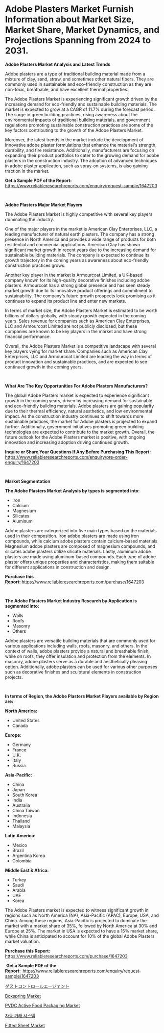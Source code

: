 <p><h1>Adobe Plasters Market Furnish Information about Market Size, Market Share, Market Dynamics, and Projections Spanning from 2024 to 2031.</h1></p><p><strong>Adobe Plasters Market Analysis and Latest Trends</strong></p>
<p><p>Adobe plasters are a type of traditional building material made from a mixture of clay, sand, straw, and sometimes other natural fibers. They are commonly used in sustainable and eco-friendly construction as they are non-toxic, breathable, and have excellent thermal properties.</p><p>The Adobe Plasters Market is experiencing significant growth driven by the increasing demand for eco-friendly and sustainable building materials. The market is expected to grow at a CAGR of 11.7% during the forecast period. The surge in green building practices, rising awareness about the environmental impacts of traditional building materials, and government regulations promoting sustainable construction practices are some of the key factors contributing to the growth of the Adobe Plasters Market.</p><p>Moreover, the latest trends in the market include the development of innovative adobe plaster formulations that enhance the material's strength, durability, and fire resistance. Additionally, manufacturers are focusing on expanding their product portfolios to cater to the growing demand for adobe plasters in the construction industry. The adoption of advanced techniques in adobe plaster application, such as spray-on systems, is also gaining traction in the market.</p></p>
<p><strong>Get a Sample PDF of the Report:&nbsp;</strong> <a href="https://www.reliableresearchreports.com/enquiry/request-sample/1647203">https://www.reliableresearchreports.com/enquiry/request-sample/1647203</a></p>
<p>&nbsp;</p>
<p><strong>Adobe Plasters Major Market Players</strong></p>
<p><p>The Adobe Plasters Market is highly competitive with several key players dominating the industry. </p><p>One of the major players in the market is American Clay Enterprises, LLC, a leading manufacturer of natural earth plasters. The company has a strong presence in North America and provides a wide range of products for both residential and commercial applications. American Clay has shown significant market growth in recent years due to the increasing demand for sustainable building materials. The company is expected to continue its growth trajectory in the coming years as awareness about eco-friendly construction practices grows.</p><p>Another key player in the market is Armourcoat Limited, a UK-based company known for its high-quality decorative finishes including adobe plasters. Armourcoat has a strong global presence and has seen steady market growth due to its innovative product offerings and commitment to sustainability. The company's future growth prospects look promising as it continues to expand its product line and enter new markets.</p><p>In terms of market size, the Adobe Plasters Market is estimated to be worth billions of dollars globally, with steady growth expected in the coming years. Sales revenue for companies such as American Clay Enterprises, LLC and Armourcoat Limited are not publicly disclosed, but these companies are known to be key players in the market and have strong financial performance.</p><p>Overall, the Adobe Plasters Market is a competitive landscape with several key players vying for market share. Companies such as American Clay Enterprises, LLC and Armourcoat Limited are leading the way in terms of product innovation and sustainable practices, and are expected to see continued growth in the coming years.</p></p>
<p>&nbsp;</p>
<p><strong>What Are The Key Opportunities For Adobe Plasters Manufacturers?</strong></p>
<p><p>The global Adobe Plasters market is expected to experience significant growth in the coming years, driven by increasing demand for sustainable and eco-friendly building materials. Adobe plasters are gaining popularity due to their thermal efficiency, natural aesthetics, and low environmental impact. As the construction industry continues to shift towards more sustainable practices, the market for Adobe plasters is projected to expand further. Additionally, government initiatives promoting green building technologies are expected to contribute to the market growth. Overall, the future outlook for the Adobe Plasters market is positive, with ongoing innovation and increasing adoption driving continued growth.</p></p>
<p><strong>Inquire or Share Your Questions If Any Before Purchasing This Report:</strong> <a href="https://www.reliableresearchreports.com/enquiry/pre-order-enquiry/1647203">https://www.reliableresearchreports.com/enquiry/pre-order-enquiry/1647203</a></p>
<p>&nbsp;</p>
<p><strong>Market Segmentation</strong></p>
<p><strong>The Adobe Plasters Market Analysis by types is segmented into:</strong></p>
<p><ul><li>Iron</li><li>Calcium</li><li>Magnesium</li><li>Silicates</li><li>Aluminum</li></ul></p>
<p><p>Adobe plasters are categorized into five main types based on the materials used in their composition. Iron adobe plasters are made using iron compounds, while calcium adobe plasters contain calcium-based materials. Magnesium adobe plasters are composed of magnesium compounds, and silicates adobe plasters utilize silicate materials. Lastly, aluminum adobe plasters are made using aluminum-based compounds. Each type of adobe plaster offers unique properties and characteristics, making them suitable for different applications in construction and design.</p></p>
<p><strong>Purchase this Report:&nbsp;</strong><a href="https://www.reliableresearchreports.com/purchase/1647203">https://www.reliableresearchreports.com/purchase/1647203</a></p>
<p>&nbsp;</p>
<p><strong>The Adobe Plasters Market Industry Research by Application is segmented into:</strong></p>
<p><ul><li>Walls</li><li>Roofs</li><li>Masonry</li><li>Others</li></ul></p>
<p><p>Adobe plasters are versatile building materials that are commonly used for various applications including walls, roofs, masonry, and others. In the context of walls, adobe plasters provide a natural and breathable finish, while on roofs, they offer insulation and protection from the elements. In masonry, adobe plasters serve as a durable and aesthetically pleasing option. Additionally, adobe plasters can be used for various other purposes such as decorative finishes and sculptural elements in construction projects.</p></p>
<p>&nbsp;</p>
<p><strong>In terms of Region, the Adobe Plasters Market Players available by Region are:</strong></p>
<p>
    <p> <strong> North America: </strong>
        <ul>
            <li>United States</li>
            <li>Canada</li>
        </ul>
        </p> 
    <p> <strong> Europe: </strong>
        <ul>
            <li>Germany</li>
            <li>France</li>
            <li>U.K.</li>
            <li>Italy</li>
            <li>Russia</li>
        </ul>
        </p> 
    <p> <strong> Asia-Pacific: </strong>
        <ul>
            <li>China</li>
            <li>Japan</li>
            <li>South Korea</li>
            <li>India</li>
            <li>Australia</li>
            <li>China Taiwan</li>
            <li>Indonesia</li>
            <li>Thailand</li>
            <li>Malaysia</li>
        </ul>
        </p> 
    <p> <strong> Latin America: </strong>
        <ul>
            <li>Mexico</li>
            <li>Brazil</li>
            <li>Argentina Korea</li>
            <li>Colombia</li>
        </ul>
        </p> 
    <p> <strong> Middle East & Africa: </strong>
        <ul>
            <li>Turkey</li>
            <li>Saudi</li>
            <li>Arabia</li>
            <li>UAE</li>
            <li>Korea</li>
        </ul>
    </p>
    </p>
<p><p>The Adobe Plasters market is expected to witness significant growth in regions such as North America (NA), Asia-Pacific (APAC), Europe, USA, and China. Among these regions, Asia-Pacific is projected to dominate the market with a market share of 35%, followed by North America at 30% and Europe at 25%. The market in USA is expected to have a 15% market share, while China is anticipated to account for 10% of the global Adobe Plasters market valuation.</p></p>
<p><strong>Purchase this Report: </strong><a href="https://www.reliableresearchreports.com/purchase/1647203">https://www.reliableresearchreports.com/purchase/1647203</a></p>
<p>&nbsp;<strong>Get a Sample PDF of the Report:&nbsp;&nbsp;</strong><a href="https://www.reliableresearchreports.com/enquiry/request-sample/1647203">https://www.reliableresearchreports.com/enquiry/request-sample/1647203</a></p>
<p><strong></strong></p>
<p><p><a href="https://medium.com/@fouzimed18/%E9%98%B2%E5%A1%B5%E5%89%A4%E5%B8%82%E5%A0%B4%E3%81%AF-%E5%B8%82%E5%A0%B4%E3%82%B7%E3%82%A7%E3%82%A2-%E5%B8%82%E5%A0%B4%E5%8B%95%E5%90%91-%E5%B8%82%E5%A0%B4%E6%88%90%E9%95%B7%E3%81%AB%E9%96%A2%E3%81%99%E3%82%8B%E6%83%85%E5%A0%B1%E3%82%92%E6%8F%90%E4%BE%9B%E3%81%97%E3%81%A6%E3%81%84%E3%81%BE%E3%81%99-fff2d87e7ab8">ダストコントロールエージェント</a></p><p><a href="https://view.publitas.com/reportprime-1/boxspring-market-size-reflecting-a-forecast-till-2031-market-by-type-by-application-and-by-geography/">Boxspring Market</a></p><p><a href="https://cedar-agate-3da.notion.site/PVDC-Active-Food-Packaging-Market-Size-and-Examines-its-Market-Scope-with-a-Primary-Focus-on-Growt-91c7d5a904984613886d7545069bd221">PVDC Active Food Packaging Market</a></p><p><a href="https://medium.com/@justine-lowinger/%EC%9E%90%EB%8F%99%ED%99%94-%EB%90%9C-%EA%B1%B0%EB%9E%98-%EC%8B%9C%EC%8A%A4%ED%85%9C-%EC%8B%9C%EC%9E%A5-%EC%8B%9C%EC%9E%A5-cagr-%EC%8B%9C%EC%9E%A5-%ED%8A%B8%EB%A0%8C%EB%93%9C-%EB%B0%8F-%EC%84%B1%EC%9E%A5-%EC%A0%84%EB%9E%B5%EC%97%90-%EB%8C%80%ED%95%9C-%ED%86%B5%EC%B0%B0%EB%A0%A5-7024e41ffbdf">자동 거래 시스템</a></p><p><a href="https://view.publitas.com/reportprime-1/fitted-sheet-market-research-report-forecasted-for-period-from-2024-2031-by-market-type-market-application-and-region/">Fitted Sheet Market</a></p></p>